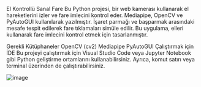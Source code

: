 El Kontrollü Sanal Fare
Bu Python projesi, bir web kamerası kullanarak el hareketlerini izler ve fare imlecini kontrol eder. Mediapipe, OpenCV ve PyAutoGUI kullanılarak yazılmıştır. İşaret parmağı ve başparmak arasındaki mesafe tespit edilerek fare tıklamaları simüle edilir. Bu uygulama, elleri kullanarak fare imlecini kontrol etmek için tasarlanmıştır.

Gerekli Kütüphaneler
OpenCV (cv2)
Mediapipe
PyAutoGUI
Çalıştırmak için İDE
Bu projeyi çalıştırmak için Visual Studio Code veya Jupyter Notebook gibi Python geliştirme ortamlarını kullanabilirsiniz. Ayrıca, komut satırı veya terminal üzerinden de çalıştırabilirsiniz.


![image](https://github.com/yasinkrc/Virtual-Mouse/assets/113844850/ba385e26-af47-4073-b651-4eed9cc53b78)

